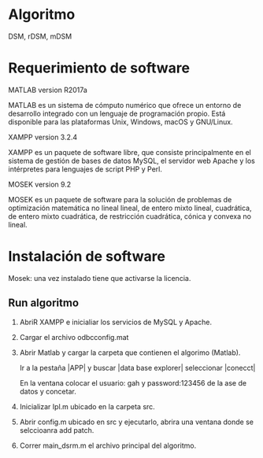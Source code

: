 # Algoritmo
DSM, rDSM, mDSM

# Requerimiento de software

MATLAB version R2017a

MATLAB es un sistema de cómputo numérico que ofrece un entorno de desarrollo integrado con un lenguaje de programación propio. Está disponible para las plataformas Unix, Windows, macOS y GNU/Linux. 

XAMPP version 3.2.4

XAMPP es un paquete de software libre, que consiste principalmente en el sistema de gestión de bases de datos MySQL, el servidor web Apache y los intérpretes para lenguajes de script PHP y Perl.

MOSEK version 9.2

MOSEK es un paquete de software para la solución de problemas de optimización matemática no lineal lineal, de entero mixto lineal, cuadrática, de entero mixto cuadrática, de restricción cuadrática, cónica y convexa no lineal.

# Instalación de software
Mosek: una vez instalado tiene que activarse la licencia. 


## Run algoritmo

1. AbriR XAMPP e inicialiar los servicios de MySQL y Apache.
2. Cargar el archivo odbcconfig.mat
3. Abrir Matlab y cargar la carpeta que contienen el algorimo (Matlab).
    
    Ir a la pestaña |APP| y buscar |data base explorer| seleccionar |conecct|
    
    En la ventana colocar el usuario: gah y password:123456 de la ase de datos y concetar.

4. Inicializar Ipl.m ubicado en la carpeta src. 
5. Abrir config.m ubicado en src y ejecutarlo, abrira una ventana donde se selccioanra add patch. 
6. Correr main_dsrm.m el archivo principal del algoritmo. 




                                 
